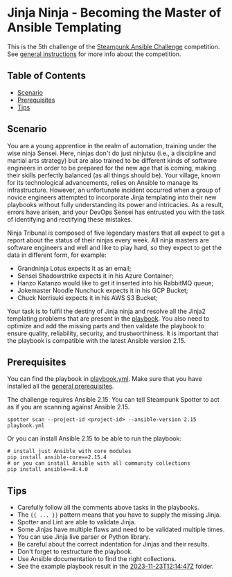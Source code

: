 # Jinja Ninja - Becoming the Master of Ansible Templating
This is the 5th challenge of the [Steampunk Ansible Challenge] competition.
See [general instructions](../README.md) for more info about the competition.

## Table of Contents
- [Scenario](#scenario)
- [Prerequisites](#prerequisites)
- [Tips](#tips)

## Scenario
You are a young apprentice in the realm of automation, training under the wise
ninja Sensei.
Here, ninjas don't do just ninjutsu (i.e., a discipline and martial arts
strategy) but are also trained to be different kinds of software engineers in
order to be prepared for the new age that is coming, making their skills
perfectly balanced (as all things should be).
Your village, known for its technological advancements, relies on Ansible to
manage its infrastructure. However, an unfortunate incident occurred when a
group of novice engineers attempted to incorporate Jinja templating into
their new playbooks without fully understanding its power and intricacies.
As a result, errors have arisen, and your DevOps Sensei has entrusted you with
the task of identifying and rectifying these mistakes.

Ninja Tribunal is composed of five legendary masters that all expect to get
a report about the status of their ninjas every week.
All ninja masters are software engineers and well and like to play hard, so
they expect to get the data in different form, for example:

- Grandninja Lotus expects it as an email;
- Sensei Shadowstrike expects it in his Azure Container;
- Hanzo Katanzo would like to get it inserted into his RabbitMQ queue;
- Jokemaster Noodle Nunchuck expects it in his GCP Bucket;
- Chuck Norrisuki expects it in his AWS S3 Bucket;

Your task is to fulfil the destiny of Jinja ninja and resolve all the Jinja2
templating problems that are present in the [playbook](playbook.yml).
You also need to optimize and add the missing parts and then validate the
playbook to ensure quality, reliability, security, and trustworthiness.
It is important that the playbook is compatible with the latest Ansible
version 2.15.

## Prerequisites
You can find the playbook in [playbook.yml](./playbook.yml).
Make sure that you have installed all the
[general prerequisites](../README.md#prerequisites).

The challenge requires Ansible 2.15.
You can tell Steampunk Spotter to act as if you are scanning against Ansible
2.15.

```shell
spotter scan --project-id <project-id> --ansible-version 2.15 playbook.yml
```

Or you can install Ansible 2.15 to be able to run the playbook:

```shell
# install just Ansible with core modules
pip install ansible-core==2.15.4
# or you can install Ansible with all community collections
pip install ansible==8.4.0
```

## Tips
- Carefully follow all the comments above tasks in the playbooks.
- The `{{ ... }}` pattern means that you have to supply the missing Jinja.
- Spotter and Lint are able to validate Jinja.
- Some Jinjas have multiple flaws and need to be validated multiple times.
- You can use Jinja live parser or Python library.
- Be careful about the correct indentation for Jinjas and their results.
- Don't forget to restructure the playbook.
- Use Ansible documentation to find the right collections.
- See the example playbook result in the 
  [2023-11-23T12:14:47Z](./2023-11-23T12:14:47Z) folder.

[Steampunk Ansible Challenge]: https://steampunk.si/ansible-challenge/
[Docker Engine]: https://docs.docker.com/engine/install/
